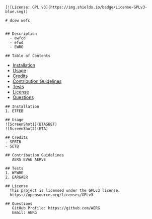 
    [![License: GPL v3](https://img.shields.io/badge/License-GPLv3-blue.svg)]

    # dcew wefc
      
    
    ## Description
      - ewfcd
      - efwd
      - EWRG
  
    ## Table of Contents
   - [Installation](#installation)
   - [Usage](#usage)
   - [Credits](#credits)
   - [Contribution Guidelines](#contributionguidelines)
   - [Tests](#tests)
   - [License](#license)
   - [Questions](#questions)

    ## Installation
    1. ETFEB

    ## Usage
    ![ScreenShot1](BTASBET)
    ![ScreenShot2](ETA)

    ## Credits
    - SERTB
    - SETB

    ## Contribution Guidelines
       AERG EVAE AERVE

    ## Tests
    1. WFWRE
    2. EARGAER

    ## License
      This project is licensed under the GPLv3 license.
      https://opensource.org/licenses/GPLv3

    ## Questions
       GitHub Profile: https://github.com/AERG
       Email: AERG
